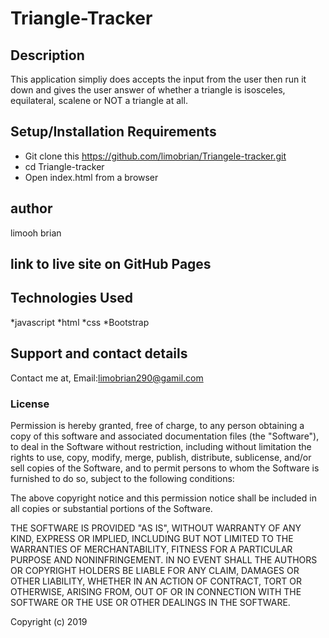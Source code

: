 # Triangle-Tracker

## Description
This application simpliy does accepts the input from the user then run it down and gives the user answer of whether a triangle is isosceles, equilateral, scalene or NOT a triangle at all.



## Setup/Installation Requirements
* Git clone this https://github.com/limobrian/Triangele-tracker.git
* cd Triangle-tracker
* Open index.html from a browser

## author
 limooh brian

 ## link to live site on GitHub Pages

## Technologies Used
*javascript
*html
*css
*Bootstrap

## Support and contact details
Contact me at,
Email:limobrian290@gamil.com


### License
Permission is hereby granted, free of charge, to any person obtaining a copy
of this software and associated documentation files (the "Software"), to deal
in the Software without restriction, including without limitation the rights
to use, copy, modify, merge, publish, distribute, sublicense, and/or sell
copies of the Software, and to permit persons to whom the Software is
furnished to do so, subject to the following conditions:

The above copyright notice and this permission notice shall be included in all
copies or substantial portions of the Software.

THE SOFTWARE IS PROVIDED "AS IS", WITHOUT WARRANTY OF ANY KIND, EXPRESS OR
IMPLIED, INCLUDING BUT NOT LIMITED TO THE WARRANTIES OF MERCHANTABILITY,
FITNESS FOR A PARTICULAR PURPOSE AND NONINFRINGEMENT. IN NO EVENT SHALL THE
AUTHORS OR COPYRIGHT HOLDERS BE LIABLE FOR ANY CLAIM, DAMAGES OR OTHER
LIABILITY, WHETHER IN AN ACTION OF CONTRACT, TORT OR OTHERWISE, ARISING FROM,
OUT OF OR IN CONNECTION WITH THE SOFTWARE OR THE USE OR OTHER DEALINGS IN THE
SOFTWARE.

Copyright (c) 2019 